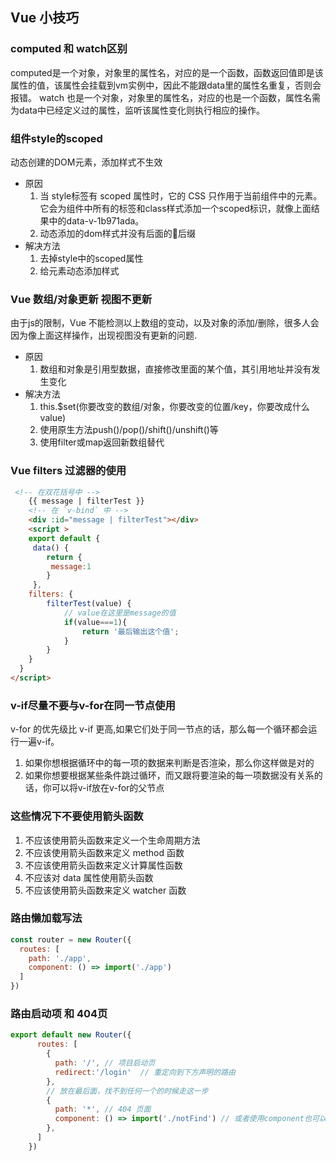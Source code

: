 ## Vue 小技巧

### computed 和 watch区别
computed是一个对象，对象里的属性名，对应的是一个函数，函数返回值即是该属性的值，该属性会挂载到vm实例中，因此不能跟data里的属性名重复，否则会报错。
watch 也是一个对象，对象里的属性名，对应的也是一个函数，属性名需为data中已经定义过的属性，监听该属性变化则执行相应的操作。

### 组件style的scoped
动态创建的DOM元素，添加样式不生效
+ 原因  
  1. 当 style标签有 scoped 属性时，它的 CSS 只作用于当前组件中的元素。它会为组件中所有的标签和class样式添加一个scoped标识，就像上面结果中的data-v-1b971ada。
  2. 动态添加的dom样式并没有后面的后缀
+ 解决方法
  1. 去掉style中的scoped属性
  2. 给元素动态添加样式
### Vue 数组/对象更新 视图不更新
由于js的限制，Vue 不能检测以上数组的变动，以及对象的添加/删除，很多人会因为像上面这样操作，出现视图没有更新的问题.
+ 原因
  1. 数组和对象是引用型数据，直接修改里面的某个值，其引用地址并没有发生变化
+ 解决方法
  1. this.$set(你要改变的数组/对象，你要改变的位置/key，你要改成什么value)
  2. 使用原生方法push()/pop()/shift()/unshift()等
  3. 使用filter或map返回新数组替代
### Vue filters 过滤器的使用
```html
 <!-- 在双花括号中 -->
    {{ message | filterTest }}
    <!-- 在 `v-bind` 中 -->
    <div :id="message | filterTest"></div>
    <script >
    export default {    
     data() {
        return {
         message:1   
        }
     },
    filters: {  
        filterTest(value) {
            // value在这里是message的值
            if(value===1){
                return '最后输出这个值';
            }
        }
    }
  }
</script>
```
### v-if尽量不要与v-for在同一节点使用
v-for 的优先级比 v-if 更高,如果它们处于同一节点的话，那么每一个循环都会运行一遍v-if。
1. 如果你想根据循环中的每一项的数据来判断是否渲染，那么你这样做是对的
2. 如果你想要根据某些条件跳过循环，而又跟将要渲染的每一项数据没有关系的话，你可以将v-if放在v-for的父节点
### 这些情况下不要使用箭头函数
1. 不应该使用箭头函数来定义一个生命周期方法
2. 不应该使用箭头函数来定义 method 函数
3. 不应该使用箭头函数来定义计算属性函数
4. 不应该对 data 属性使用箭头函数
5. 不应该使用箭头函数来定义 watcher 函数
### 路由懒加载写法
```js
const router = new Router({
  routes: [
    path: './app',
    component: () => import('./app')
  ]
})
```
### 路由启动项 和 404页
```js
export default new Router({
      routes: [
        {
          path: '/', // 项目启动页
          redirect:'/login'  // 重定向到下方声明的路由 
        },
        // 放在最后面，找不到任何一个的时候走这一步
        {
          path: '*', // 404 页面 
          component: () => import('./notFind') // 或者使用component也可以的
        },
      ]
    })
```